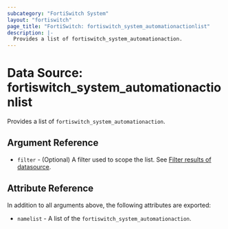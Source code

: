 ```yaml
---
subcategory: "FortiSwitch System"
layout: "fortiswitch"
page_title: "FortiSwitch: fortiswitch_system_automationactionlist"
description: |-
  Provides a list of fortiswitch_system_automationaction.
---
```


# Data Source: fortiswitch_system_automationactionlist
Provides a list of `fortiswitch_system_automationaction`.

## Argument Reference

* `filter` - (Optional) A filter used to scope the list. See [Filter results of datasource](https://registry.terraform.io/providers/fortinetdev/fortiswitch/latest/docs/guides/fgt_filter).

## Attribute Reference

In addition to all arguments above, the following attributes are exported:

* `namelist` -  A list of the `fortiswitch_system_automationaction`.
